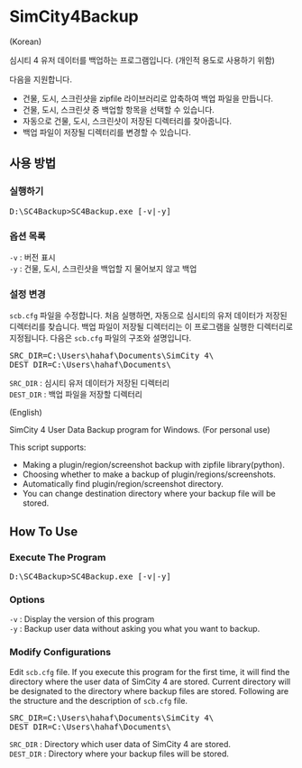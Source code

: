 # SimCity4Backup

(Korean)

심시티 4 유저 데이터를 백업하는 프로그램입니다. (개인적 용도로 사용하기 위함)

다음을 지원합니다.
* 건물, 도시, 스크린샷을 zipfile 라이브러리로 압축하여 백업 파일을 만듭니다.
* 건물, 도시, 스크린샷 중 백업할 항목을 선택할 수 있습니다.
* 자동으로 건물, 도시, 스크린샷이 저장된 디렉터리를 찾아줍니다.
* 백업 파일이 저장될 디렉터리를 변경할 수 있습니다.

## 사용 방법

### 실행하기
<pre>D:\SC4Backup>SC4Backup.exe [-v|-y]</pre>

### 옵션 목록
`-v` : 버전 표시 <br>
`-y` : 건물, 도시, 스크린샷을 백업할 지 물어보지 않고 백업

### 설정 변경
`scb.cfg` 파일을 수정합니다. 처음 실행하면, 자동으로 심시티의 유저 데이터가 저장된 디렉터리를 찾습니다. 백업 파일이 저장될 디렉터리는 이 프로그램을 실행한 디렉터리로 지정됩니다. 다음은 `scb.cfg` 파일의 구조와 설명입니다.

<pre>SRC_DIR=C:\Users\hahaf\Documents\SimCity 4\
DEST_DIR=C:\Users\hahaf\Documents\</pre>

`SRC_DIR` : 심시티 유저 데이터가 저장된 디렉터리<br>
`DEST_DIR` : 백업 파일을 저장할 디렉터리

(English)

SimCity 4 User Data Backup program for Windows. (For personal use)

This script supports:
* Making a plugin/region/screenshot backup with zipfile library(python).
* Choosing whether to make a backup of plugin/regions/screenshots.
* Automatically find plugin/region/screenshot directory.
* You can change destination directory where your backup file will be stored.

## How To Use

### Execute The Program
<pre>D:\SC4Backup>SC4Backup.exe [-v|-y]</pre>

### Options
`-v` : Display the version of this program <br>
`-y` : Backup user data without asking you what you want to backup.

### Modify Configurations
Edit `scb.cfg` file. If you execute this program for the first time, it will find the directory where the user data of SimCity 4 are stored. Current directory will be designated to the directory where backup files are stored. Following are the structure and the description of `scb.cfg` file.

<pre>SRC_DIR=C:\Users\hahaf\Documents\SimCity 4\
DEST_DIR=C:\Users\hahaf\Documents\</pre>

`SRC_DIR` : Directory which user data of SimCity 4 are stored.<br>
`DEST_DIR` : Directory where your backup files will be stored.
